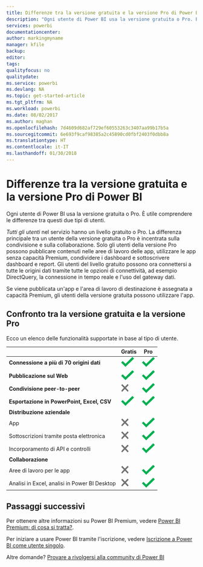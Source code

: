 ```yaml
---
title: Differenze tra la versione gratuita e la versione Pro di Power BI
description: "Ogni utente di Power BI usa la versione gratuita o Pro. È utile comprendere le differenze tra questi due tipi di utenti."
services: powerbi
documentationcenter: 
author: markingmyname
manager: kfile
backup: 
editor: 
tags: 
qualityfocus: no
qualitydate: 
ms.service: powerbi
ms.devlang: NA
ms.topic: get-started-article
ms.tgt_pltfrm: NA
ms.workload: powerbi
ms.date: 08/02/2017
ms.author: maghan
ms.openlocfilehash: 7d4609d682af729ef60553263c3407aa99b17b5a
ms.sourcegitcommit: 6e693f9caf98385a2c45890cd0fbf2403f0dbb8a
ms.translationtype: HT
ms.contentlocale: it-IT
ms.lasthandoff: 01/30/2018
---
```

# <a name="power-bi-free-vs-pro"></a>Differenze tra la versione gratuita e la versione Pro di Power BI
Ogni utente di Power BI usa la versione gratuita o Pro. È utile comprendere le differenze tra questi due tipi di utenti.

*Tutti gli utenti* nel servizio hanno un livello gratuito o Pro. La differenza principale tra un utente della versione gratuita o Pro è incentrata sulla condivisione e sulla collaborazione. Solo gli utenti della versione Pro possono pubblicare contenuti nelle aree di lavoro delle app, utilizzare le app senza capacità Premium, condividere i dashboard e sottoscrivere dashboard e report. Gli utenti del livello gratuito possono ora connettersi a tutte le origini dati tramite tutte le opzioni di connettività, ad esempio DirectQuery, la connessione in tempo reale e l'uso del gateway dati.

Se viene pubblicata un'app e l'area di lavoro di destinazione è assegnata a capacità Premium, gli utenti della versione gratuita possono utilizzare l'app.

## <a name="free-vs-pro-comparison"></a>Confronto tra la versione gratuita e la versione Pro
Ecco un elenco delle funzionalità supportate in base al tipo di utente.

|  | Gratis | Pro |
| --- | --- | --- |
| **Connessione a più di 70 origini dati** |![](media/service-free-vs-pro/available.png "Disponibile") |![](media/service-free-vs-pro/available.png "Disponibile") |
| **Pubblicazione sul Web** |![](media/service-free-vs-pro/available.png "Disponibile") |![](media/service-free-vs-pro/available.png "Disponibile") |
| **Condivisione peer-to-peer** |![](media/service-free-vs-pro/not-available.png "Non disponibile") |![](media/service-free-vs-pro/available.png "Disponibile") |
| **Esportazione in PowerPoint, Excel, CSV** |![](media/service-free-vs-pro/available.png "Disponibile") |![](media/service-free-vs-pro/available.png "Disponibile") |
| **Distribuzione aziendale** | | |
| App |![](media/service-free-vs-pro/not-available.png "Non disponibile") |![](media/service-free-vs-pro/available.png "Disponibile") |
| Sottoscrizioni tramite posta elettronica |![](media/service-free-vs-pro/not-available.png "Non disponibile") |![](media/service-free-vs-pro/available.png "Disponibile") |
| Incorporamento di API e controlli |![](media/service-free-vs-pro/not-available.png "Non disponibile") |![](media/service-free-vs-pro/available.png "Disponibile") |
| **Collaborazione** | | |
| Aree di lavoro per le app |![](media/service-free-vs-pro/not-available.png "Non disponibile") |![](media/service-free-vs-pro/available.png "Disponibile") |
| Analisi in Excel, analisi in Power BI Desktop |![](media/service-free-vs-pro/not-available.png "Non disponibile") |![](media/service-free-vs-pro/available.png "Disponibile") |

## <a name="next-steps"></a>Passaggi successivi
Per ottenere altre informazioni su Power BI Premium, vedere [Power BI Premium: di cosa si tratta?](service-premium.md).

Per iniziare a usare Power BI tramite l'iscrizione, vedere [Iscrizione a Power BI come utente singolo](service-self-service-signup-for-power-bi.md).

Altre domande? [Provare a rivolgersi alla community di Power BI](https://community.powerbi.com/)

